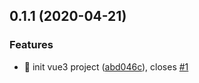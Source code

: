 ## 0.1.1 (2020-04-21)


### Features

* 🎸 init vue3 project ([abd046c](https://github.com/flitrue/vue3-project/commit/abd046c609307f26e68e675d5f7e191eab6d7e6e)), closes [#1](https://github.com/flitrue/vue3-project/issues/1)



